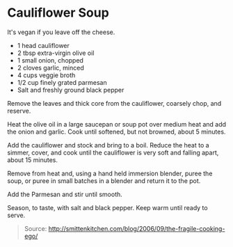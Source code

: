 Cauliflower Soup
================
It's vegan if you leave off the cheese.

- 1 head cauliflower
- 2 tbsp extra-virgin olive oil
- 1 small onion, chopped
- 2 cloves garlic, minced
- 4 cups veggie broth
- 1/2 cup finely grated parmesan
- Salt and freshly ground black pepper

Remove the leaves and thick core from the cauliflower, coarsely chop, and reserve.

Heat the olive oil in a large saucepan or soup pot over medium heat and add the onion and garlic. Cook until softened, but not browned, about 5 minutes.

Add the cauliflower and stock and bring to a boil. Reduce the heat to a simmer, cover, and cook until the cauliflower is very soft and falling apart, about 15 minutes.

Remove from heat and, using a hand held immersion blender, puree the soup, or puree in small batches in a blender and return it to the pot.

Add the Parmesan and stir until smooth.

Season, to taste, with salt and black pepper. Keep warm until ready to serve.

> Source: http://smittenkitchen.com/blog/2006/09/the-fragile-cooking-ego/
